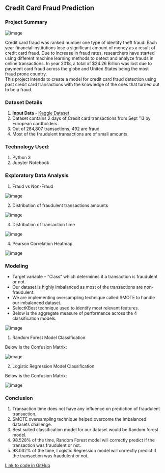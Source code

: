 ## Credit Card Fraud Prediction

### Project Summary
  
![image](https://user-images.githubusercontent.com/54513557/122613779-09c59380-d04b-11eb-9590-af8fb5073170.png)
  

Credit card fraud was ranked number one type of identity theft fraud. Each year financial institutions lose a significant amount of money as a result of credit card fraud. Due to increase in fraud rates, researchers have started using different machine learning methods to detect and analyze frauds in online transactions. In year 2018, a total of $24.26 Billion was lost due to payment card fraud across the globe and United States being the most fraud prone country.  
This project intends to create a model for credit card fraud detection using past credit card transactions with the knowledge of the ones that turned out to be a fraud. 


### Dataset Details

1) **Input Data** - [Kaggle Dataset](https://www.kaggle.com/mlg-ulb/creditcardfraud)
2) Dataset contains 2 days of Credit card transactions from Sept ’13 by European cardholders.
3) Out of 284,807 transactions, 492 are fraud.
4) Most of the fraudulent transactions are of small amounts. 


### Technology Used: 
1) Python 3
2) Jupyter Notebook


### Exploratory Data Analysis

1) Fraud vs Non-Fraud

![image](https://user-images.githubusercontent.com/54513557/122691359-d7579a00-d1f4-11eb-8643-80fd51bbadc5.png)

2) Distribution of fraudulent transactions amounts

![image](https://user-images.githubusercontent.com/54513557/122691392-0bcb5600-d1f5-11eb-95e0-8b466a0d7a06.png)

3) Distribution of transaction time

![image](https://user-images.githubusercontent.com/54513557/122691414-2271ad00-d1f5-11eb-944e-43aaba797c36.png)

4) Pearson Correlation Heatmap

![image](https://user-images.githubusercontent.com/54513557/122691441-4fbe5b00-d1f5-11eb-9752-7e201db56baa.png)


### Modeling

- Target variable – “Class” which determines if a transaction is fraudulent or not.
- Our dataset is highly imbalanced as most of the transactions are non-fraudulent. 
- We are implementing oversampling technique called SMOTE to handle our imbalanced dataset.
- SelectKBest technique used to identify most relevant features.
- Below is the aggregate measure of performance across the 4 classification models.

![image](https://user-images.githubusercontent.com/54513557/122691509-c3606800-d1f5-11eb-95e4-16c574c64a12.png)

1) Random Forest Model Classification

Below is the Confusion Matrix:

![image](https://user-images.githubusercontent.com/54513557/122691543-f4d93380-d1f5-11eb-86f9-dccf23f70967.png)


2) Logistic Regression Model Classification

Below is the Confusion Matrix:

![image](https://user-images.githubusercontent.com/54513557/122691557-0a4e5d80-d1f6-11eb-8b67-d4a0bdda0cda.png)


### Conclusion

1) Transaction time does not have any influence on prediction of fraudulent transaction.
2) SMOTE oversampling technique helped overcome the Imbalanced datasets challenge. 
3) Best suited classification model for our dataset would be Random forest model. 
4) 98.528% of the time, Random Forest model will correctly predict if the transaction was fraudulent or not.
5) 98.032% of the time, Logistic Regression model will correctly predict if the transaction was fraudulent or not.


[Link to code in GitHub](https://github.com/vinaynagaraj88/vinaynagaraj88.github.io/tree/main/P4%20-%20Credit%20Card%20Fraud)
